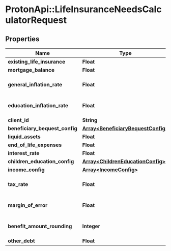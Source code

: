 # ProtonApi::LifeInsuranceNeedsCalculatorRequest

## Properties
Name | Type | Description | Notes
------------ | ------------- | ------------- | -------------
**existing_life_insurance** | **Float** |  | [optional] 
**mortgage_balance** | **Float** |  | [optional] 
**general_inflation_rate** | **Float** |  | [optional] [default to 0.0]
**education_inflation_rate** | **Float** |  | [optional] [default to 0.0]
**client_id** | **String** |  | [optional] 
**beneficiary_bequest_config** | [**Array&lt;BeneficiaryBequestConfig&gt;**](BeneficiaryBequestConfig.md) |  | [optional] 
**liquid_assets** | **Float** |  | [optional] 
**end_of_life_expenses** | **Float** |  | [optional] 
**interest_rate** | **Float** |  | 
**children_education_config** | [**Array&lt;ChildrenEducationConfig&gt;**](ChildrenEducationConfig.md) |  | [optional] 
**income_config** | [**Array&lt;IncomeConfig&gt;**](IncomeConfig.md) |  | [optional] 
**tax_rate** | **Float** |  | [optional] [default to 0.0]
**margin_of_error** | **Float** |  | [optional] [default to 0.0]
**benefit_amount_rounding** | **Integer** |  | [optional] [default to 0]
**other_debt** | **Float** |  | [optional] 


